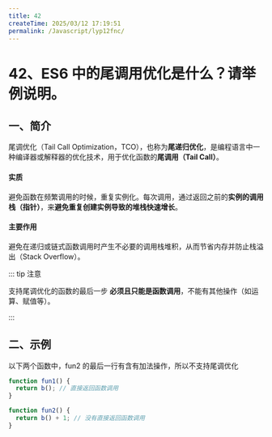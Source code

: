```yaml
---
title: 42
createTime: 2025/03/12 17:19:51
permalink: /Javascript/lyp12fnc/
---
```

# 42、ES6 中的尾调用优化是什么？请举例说明。

## 一、简介

尾调优化（Tail Call Optimization，TCO），也称为**尾递归优化**，是编程语言中一种编译器或解释器的优化技术，用于优化函数的**尾调用（Tail Call）**。

#### 实质

避免函数在频繁调用的时候，重复实例化。每次调用，通过返回之前的**实例的调用栈（指针）**，来**避免重复创建实例导致的堆栈快速增长**。

#### 主要作用

避免在递归或链式函数调用时产生不必要的调用栈堆积，从而节省内存并防止栈溢出（Stack Overflow）。

::: tip 注意

支持尾调优化的函数的最后一步 **必须且只能是函数调用**，不能有其他操作（如运算、赋值等）。

:::

## 二、示例

以下两个函数中，fun2 的最后一行有含有加法操作，所以不支持尾调优化

```javascript
function fun1() {
  return b(); // 直接返回函数调用
}

function fun2() {
  return b() + 1; // 没有直接返回函数调用
}
```
